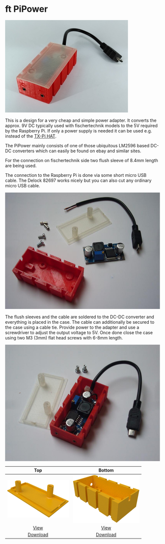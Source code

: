 # ft PiPower

![pipower](./images/pipower.jpg)

This is a design for a very cheap and simple power adapter. It
converts the approx. 9V DC typically used with fischertechnik models
to the 5V required by the Raspberry Pi. If only a power supply is
needed it can be used e.g. instead of the [TX-Pi HAT](../../hats/tx-pi-hat).

The PiPower mainly consists of one of those ubiquitous LM2596 based
DC-DC converters which can easily be found on ebay and similar sites.

For the connection on fischertechnik side two flush sleeve of 8.4mm
length are being used.

The connection to the Raspberry Pi is done via some short micro USB cable.
The Delock 82697 works nicely but you can also cut any ordinary micro USB
cable.

![PiPower parts](./images/pipower_parts.jpg)

The flush sleeves and the cable are soldered to the DC-DC converter
and everything is placed in the case. The cable can additionally be
secured to the case using a cable tie. Provide power to the adapter
and use a screwdriver to adjust the output voltage to 5V. Once done
close the case using two M3 (3mm) flat head screws with 6-8mm length.

![PiPower assembled](./images/pipower_assembled.jpg)

| Top | Bottom |
|:---:|:---:|
| ![Top](./images/top.png) | ![Bottom](./images/bottom.png) |
| [View](top.stl) | [View](bottom.stl) |
| [Download](top.stl?raw=true) | [Download](bottom.stl?raw=true) |
